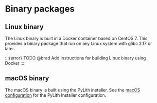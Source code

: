 # Binary packages

## Linux binary

The Linux binary is built in a Docker container based on CentOS 7.
This provides a binary package that run on any Linux system with glibc 2.17 or later.

:::{error}
TODO @brad Add instructions for building Linux binary using Docker
:::

## macOS binary

The macOS binary is built using the PyLith installer.
See the [macOS configuration](../configs/macos.md) for the PyLith Installer configuration.
